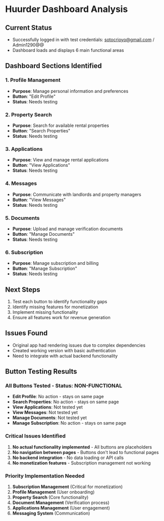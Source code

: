 # Huurder Dashboard Analysis

## Current Status
- Successfully logged in with test credentials: sotocrioyo@gmail.com / Admin1290@@
- Dashboard loads and displays 6 main functional areas

## Dashboard Sections Identified

### 1. Profile Management
- **Purpose**: Manage personal information and preferences
- **Button**: "Edit Profile"
- **Status**: Needs testing

### 2. Property Search
- **Purpose**: Search for available rental properties
- **Button**: "Search Properties"
- **Status**: Needs testing

### 3. Applications
- **Purpose**: View and manage rental applications
- **Button**: "View Applications"
- **Status**: Needs testing

### 4. Messages
- **Purpose**: Communicate with landlords and property managers
- **Button**: "View Messages"
- **Status**: Needs testing

### 5. Documents
- **Purpose**: Upload and manage verification documents
- **Button**: "Manage Documents"
- **Status**: Needs testing

### 6. Subscription
- **Purpose**: Manage subscription and billing
- **Button**: "Manage Subscription"
- **Status**: Needs testing

## Next Steps
1. Test each button to identify functionality gaps
2. Identify missing features for monetization
3. Implement missing functionality
4. Ensure all features work for revenue generation

## Issues Found
- Original app had rendering issues due to complex dependencies
- Created working version with basic authentication
- Need to integrate with actual backend functionality



## Button Testing Results

### All Buttons Tested - Status: NON-FUNCTIONAL
- **Edit Profile**: No action - stays on same page
- **Search Properties**: No action - stays on same page  
- **View Applications**: Not tested yet
- **View Messages**: Not tested yet
- **Manage Documents**: Not tested yet
- **Manage Subscription**: No action - stays on same page

### Critical Issues Identified
1. **No actual functionality implemented** - All buttons are placeholders
2. **No navigation between pages** - Buttons don't lead to functional pages
3. **No backend integration** - No data loading or API calls
4. **No monetization features** - Subscription management not working

### Priority Implementation Needed
1. **Subscription Management** (Critical for monetization)
2. **Profile Management** (User onboarding)
3. **Property Search** (Core functionality)
4. **Document Management** (Verification process)
5. **Applications Management** (User engagement)
6. **Messaging System** (Communication)

